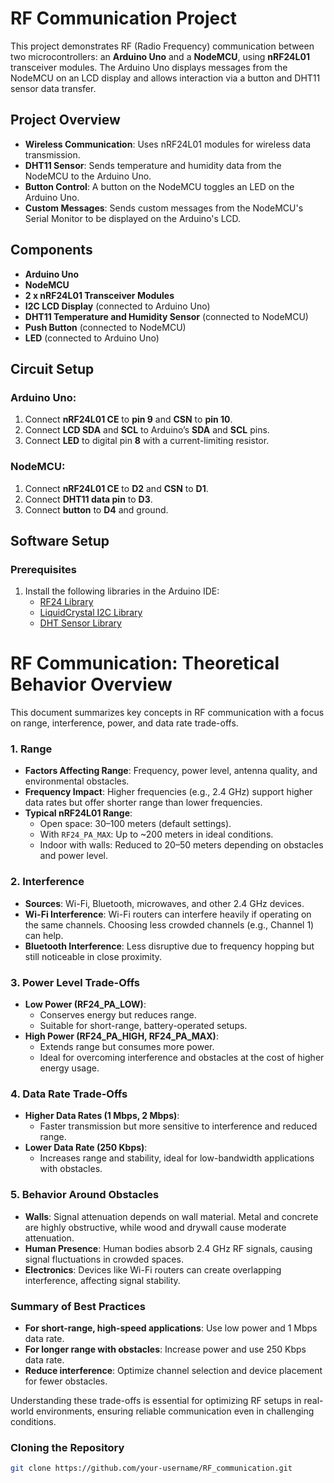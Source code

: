 # RF Communication Project

This project demonstrates RF (Radio Frequency) communication between two microcontrollers: an **Arduino Uno** and a **NodeMCU**, using **nRF24L01** transceiver modules. The Arduino Uno displays messages from the NodeMCU on an LCD display and allows interaction via a button and DHT11 sensor data transfer.

## Project Overview
- **Wireless Communication**: Uses nRF24L01 modules for wireless data transmission.
- **DHT11 Sensor**: Sends temperature and humidity data from the NodeMCU to the Arduino Uno.
- **Button Control**: A button on the NodeMCU toggles an LED on the Arduino Uno.
- **Custom Messages**: Sends custom messages from the NodeMCU's Serial Monitor to be displayed on the Arduino's LCD.

## Components
- **Arduino Uno**
- **NodeMCU**
- **2 x nRF24L01 Transceiver Modules**
- **I2C LCD Display** (connected to Arduino Uno)
- **DHT11 Temperature and Humidity Sensor** (connected to NodeMCU)
- **Push Button** (connected to NodeMCU)
- **LED** (connected to Arduino Uno)

## Circuit Setup
### Arduino Uno:
1. Connect **nRF24L01 CE** to **pin 9** and **CSN** to **pin 10**.
2. Connect **LCD SDA** and **SCL** to Arduino’s **SDA** and **SCL** pins.
3. Connect **LED** to digital pin **8** with a current-limiting resistor.

### NodeMCU:
1. Connect **nRF24L01 CE** to **D2** and **CSN** to **D1**.
2. Connect **DHT11 data pin** to **D3**.
3. Connect **button** to **D4** and ground.

## Software Setup
### Prerequisites
1. Install the following libraries in the Arduino IDE:
   - [RF24 Library](https://github.com/nRF24/RF24)
   - [LiquidCrystal I2C Library](https://github.com/fdebrabander/Arduino-LiquidCrystal-I2C-library)
   - [DHT Sensor Library](https://github.com/adafruit/DHT-sensor-library)
  
# RF Communication: Theoretical Behavior Overview

This document summarizes key concepts in RF communication with a focus on range, interference, power, and data rate trade-offs.

### 1. Range
- **Factors Affecting Range**: Frequency, power level, antenna quality, and environmental obstacles.
- **Frequency Impact**: Higher frequencies (e.g., 2.4 GHz) support higher data rates but offer shorter range than lower frequencies.
- **Typical nRF24L01 Range**: 
  - Open space: 30–100 meters (default settings).
  - With `RF24_PA_MAX`: Up to ~200 meters in ideal conditions.
  - Indoor with walls: Reduced to 20–50 meters depending on obstacles and power level.

### 2. Interference
- **Sources**: Wi-Fi, Bluetooth, microwaves, and other 2.4 GHz devices.
- **Wi-Fi Interference**: Wi-Fi routers can interfere heavily if operating on the same channels. Choosing less crowded channels (e.g., Channel 1) can help.
- **Bluetooth Interference**: Less disruptive due to frequency hopping but still noticeable in close proximity.

### 3. Power Level Trade-Offs
- **Low Power (RF24_PA_LOW)**: 
  - Conserves energy but reduces range.
  - Suitable for short-range, battery-operated setups.
- **High Power (RF24_PA_HIGH, RF24_PA_MAX)**: 
  - Extends range but consumes more power.
  - Ideal for overcoming interference and obstacles at the cost of higher energy usage.

### 4. Data Rate Trade-Offs
- **Higher Data Rates (1 Mbps, 2 Mbps)**: 
  - Faster transmission but more sensitive to interference and reduced range.
- **Lower Data Rate (250 Kbps)**: 
  - Increases range and stability, ideal for low-bandwidth applications with obstacles.

### 5. Behavior Around Obstacles
- **Walls**: Signal attenuation depends on wall material. Metal and concrete are highly obstructive, while wood and drywall cause moderate attenuation.
- **Human Presence**: Human bodies absorb 2.4 GHz RF signals, causing signal fluctuations in crowded spaces.
- **Electronics**: Devices like Wi-Fi routers can create overlapping interference, affecting signal stability.

### Summary of Best Practices
- **For short-range, high-speed applications**: Use low power and 1 Mbps data rate.
- **For longer range with obstacles**: Increase power and use 250 Kbps data rate.
- **Reduce interference**: Optimize channel selection and device placement for fewer obstacles.

Understanding these trade-offs is essential for optimizing RF setups in real-world environments, ensuring reliable communication even in challenging conditions.

### Cloning the Repository
```bash
git clone https://github.com/your-username/RF_communication.git


